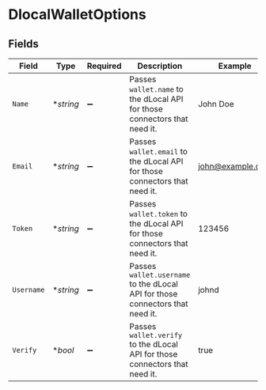 # DlocalWalletOptions


## Fields

| Field                                                                         | Type                                                                          | Required                                                                      | Description                                                                   | Example                                                                       |
| ----------------------------------------------------------------------------- | ----------------------------------------------------------------------------- | ----------------------------------------------------------------------------- | ----------------------------------------------------------------------------- | ----------------------------------------------------------------------------- |
| `Name`                                                                        | **string*                                                                     | :heavy_minus_sign:                                                            | Passes `wallet.name` to the dLocal API for those connectors that need it.     | John Doe                                                                      |
| `Email`                                                                       | **string*                                                                     | :heavy_minus_sign:                                                            | Passes `wallet.email` to the dLocal API for those connectors that need it.    | john@example.com                                                              |
| `Token`                                                                       | **string*                                                                     | :heavy_minus_sign:                                                            | Passes `wallet.token` to the dLocal API for those connectors that need it.    | 123456                                                                        |
| `Username`                                                                    | **string*                                                                     | :heavy_minus_sign:                                                            | Passes `wallet.username` to the dLocal API for those connectors that need it. | johnd                                                                         |
| `Verify`                                                                      | **bool*                                                                       | :heavy_minus_sign:                                                            | Passes `wallet.verify` to the dLocal API for those connectors that need it.   | true                                                                          |